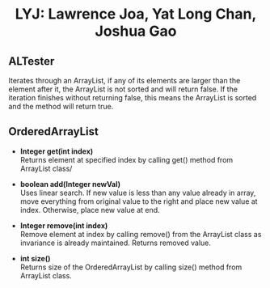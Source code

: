 # <p align="center"> LYJ: Lawrence Joa, Yat Long Chan, Joshua Gao </p>

## ALTester
Iterates through an ArrayList, if any of its elements are larger than the element after it, the ArrayList is not sorted and will return false. If the iteration finishes without returning false, this means the ArrayList is sorted and the method will return true.

## OrderedArrayList

* **Integer get(int index)**\
Returns element at specified index by calling get() method from ArrayList class/

* **boolean add(Integer newVal)**\
Uses linear search. If new value is less than any value already in array, move everything from original value to the right and place new value at index. Otherwise, place new value at end.

* **Integer remove(int index)**\
Remove element at index by calling remove() from the ArrayList class as invariance is already maintained. Returns removed value.

* **int size()**\
Returns size of the OrderedArrayList by calling size() method from ArrayList class.

